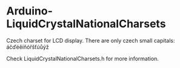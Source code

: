 # Arduino-LiquidCrystalNationalCharsets
Czech charset for LCD display. There are only czech small capitals: áčďéěíňóřšťúůýž<br>

Check LiquidCrystalNationalCharsets.h for more information.
